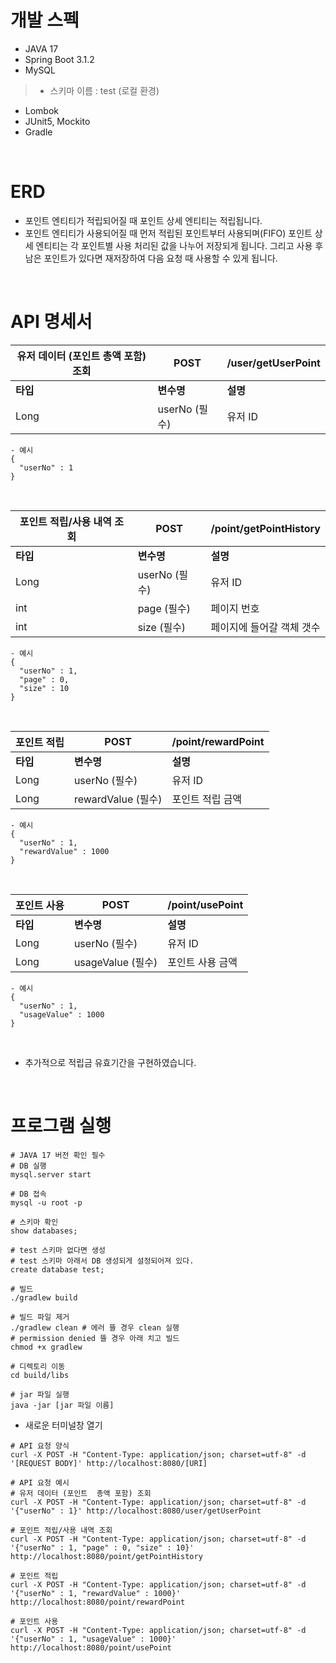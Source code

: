 
# 개발 스펙
- JAVA 17
- Spring Boot 3.1.2
- MySQL
> - 스키마 이름 : test (로컬 환경)
- Lombok
- JUnit5, Mockito
- Gradle

<br>

# ERD



- 포인트 엔티티가 적립되어질 때 포인트 상세 엔티티는 적립됩니다.
- 포인트 엔티티가 사용되어질 때 먼저 적립된 포인트부터 사용되며(FIFO)
포인트 상세 엔티티는 각 포인트별 사용 처리된 값을 나누어 저장되게 됩니다. 그리고 사용 후 남은 포인트가 있다면 재저장하여 다음 요청 때 사용할
수 있게 됩니다. 

<br>

# API 명세서

| 유저 데이터 (포인트 총액 포함) 조회 | POST        | /user/getUserPoint |
|-----------------------|-------------|--------------------|
| <b>타입</b>             | <b>변수명</b>  | <b>설명</b>          |
| Long                  | userNo (필수) | 유저 ID              |

```shell
- 예시
{
  "userNo" : 1 
}
```

<br>

| 포인트 적립/사용 내역 조회 | POST       | /point/getPointHistory |
|-----------------|------------|------------------------|
| <b>타입</b>             | <b>변수명</b>  | <b>설명</b>          |
| Long            | userNo (필수) | 유저 ID                  |
| int             | page (필수)  | 페이지 번호                 |
| int             | size  (필수) | 페이지에 들어갈 객체 갯수         |

```shell
- 예시
{
  "userNo" : 1, 
  "page" : 0,
  "size" : 10
}
```

<br>

| 포인트 적립 | POST      | /point/rewardPoint |
|--------|-----------|--------------------|
| <b>타입</b>             | <b>변수명</b>  | <b>설명</b>          |
| Long   | userNo (필수) | 유저 ID              |
| Long   | rewardValue (필수)     | 포인트 적립 금액          |

```shell
- 예시
{
  "userNo" : 1, 
  "rewardValue" : 1000
}
```

<br>


| 포인트 사용 | POST      | /point/usePoint |
|--------|-----------|-----------|
| <b>타입</b>             | <b>변수명</b>  | <b>설명</b> |
| Long   | userNo (필수) | 유저 ID     |
| Long   | usageValue (필수)     | 포인트 사용 금액 |

```shell
- 예시
{
  "userNo" : 1, 
  "usageValue" : 1000
}
```

<br>

- 추가적으로 적립금 유효기간을 구현하였습니다.

<br>

# 프로그램 실행

```shell
# JAVA 17 버전 확인 필수
# DB 실행
mysql.server start

# DB 접속
mysql -u root -p

# 스키마 확인
show databases;

# test 스키마 없다면 생성
# test 스키마 아래서 DB 생성되게 설정되어져 있다. 
create database test;

# 빌드
./gradlew build

# 빌드 파일 제거
./gradlew clean # 에러 뜰 경우 clean 실행
# permission denied 뜰 경우 아래 치고 빌드
chmod +x gradlew 

# 디렉토리 이동
cd build/libs

# jar 파일 실행
java -jar [jar 파일 이름]
```

- 새로운 터미널창 열기

```shell
# API 요청 양식
curl -X POST -H "Content-Type: application/json; charset=utf-8" -d '[REQUEST BODY]' http://localhost:8080/[URI]

# API 요청 예시
# 유저 데이터 (포인트  총액 포함) 조회
curl -X POST -H "Content-Type: application/json; charset=utf-8" -d '{"userNo" : 1}' http://localhost:8080/user/getUserPoint

# 포인트 적립/사용 내역 조회
curl -X POST -H "Content-Type: application/json; charset=utf-8" -d '{"userNo" : 1, "page" : 0, "size" : 10}' http://localhost:8080/point/getPointHistory

# 포인트 적립
curl -X POST -H "Content-Type: application/json; charset=utf-8" -d '{"userNo" : 1, "rewardValue" : 1000}' http://localhost:8080/point/rewardPoint

# 포인트 사용
curl -X POST -H "Content-Type: application/json; charset=utf-8" -d '{"userNo" : 1, "usageValue" : 1000}' http://localhost:8080/point/usePoint
```